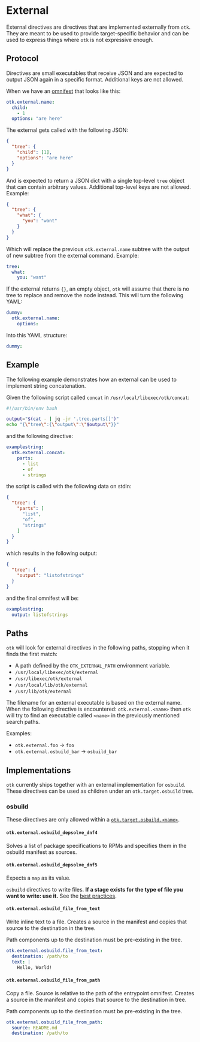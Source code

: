 # External

External directives are directives that are implemented externally from `otk`.
They are meant to be used to provide target-specific behavior and can be used
to express things where `otk` is not expressive enough.

## Protocol

Directives are small executables that receive JSON and are expected to output
JSON again in a specific format. Additional keys are not allowed.

When we have an [omnifest](./index.md) that looks like this:

```yaml
otk.external.name:
  child:
    - 1
  options: "are here"
```

The external gets called with the following JSON:

```json
{
  "tree": {
    "child": [1],
    "options": "are here"
  }
}
```

And is expected to return a JSON dict with a single top-level `tree` object that can contain arbitrary values. Additional top-level keys are not allowed. Example:

```json
{
  "tree": {
    "what": {
      "you": "want"
    }
  }
}
```

Which will replace the previous `otk.external.name` subtree with the output of new subtree from the external command. Example:

```yaml
tree:
  what:
    you: "want"
```

If the external returns `{}`, an empty object, `otk` will assume that there is
no tree to replace and remove the node instead. This will turn the following
YAML:

```yaml
dummy:
  otk.external.name:
    options:
```

Into this YAML structure:

```yaml
dummy:
```

## Example

The following example demonstrates how an external can be used to implement string
concatenation.

Given the following script called `concat` in `/usr/local/libexec/otk/concat`:

```bash
#!/usr/bin/env bash

output="$(cat - | jq -jr '.tree.parts[]')"
echo "{\"tree\":{\"output\":\"$output\"}}"
```

and the following directive:

```yaml
examplestring:
  otk.external.concat:
    parts:
      - list
      - of
      - strings
```

the script is called with the following data on stdin:

```json
{
  "tree": {
    "parts": [
      "list",
      "of",
      "strings"
    ]
  }
}
```

which results in the following output:

```json
{
  "tree": {
    "output": "listofstrings"
  }
}
```

and the final omnifest will be:

```yaml
examplestring:
  output: listofstrings
```

## Paths

`otk` will look for external directives in the following paths, stopping when
it finds the first match:

- A path defined by the `OTK_EXTERNAL_PATH` environment variable.
- `/usr/local/libexec/otk/external`
- `/usr/libexec/otk/external`
- `/usr/local/lib/otk/external`
- `/usr/lib/otk/external`

The filename for an external executable is based on the external name. When the
following directive is encountered: `otk.external.<name>` then
`otk` will try to find an executable called `<name>` in the previously
mentioned search paths.

Examples:

- `otk.external.foo` -> `foo`
- `otk.external.osbuild_bar` -> `osbuild_bar`

## Implementations

`otk` currently ships together with an external implementation for `osbuild`.
These directives can be used as children under an `otk.target.osbuild` tree.

### osbuild

These directives are only allowed within a [`otk.target.osbuild.<name>`](./01-directive.md#otktargetconsumername).

#### `otk.external.osbuild_depsolve_dnf4`

Solves a list of package specifications to RPMs and specifies them in the
osbuild manifest as sources.

#### `otk.external.osbuild_depsolve_dnf5`

Expects a `map` as its value.

`osbuild` directives to write files. **If a stage exists for the type of file
you want to write: use it.** See the [best practices](../04-best-practices.md).

#### `otk.external.osbuild_file_from_text`

Write inline text to a file. Creates a source in the manifest and copies that
source to the destination in the tree.

Path components up to the destination must be pre-existing in the tree.

```yaml
otk.external.osbuild.file_from_text:
  destination: /path/to
  text: |
    Hello, World!
```

#### `otk.external.osbuild_file_from_path`

Copy a file. Source is relative to the path of the entrypoint omnifest. Creates
a source in the manifest and copies that source to the destination in tree.

Path components up to the destination must be pre-existing in the tree.

```yaml
otk.external.osbuild_file_from_path:
  source: README.md
  destination: /path/to
```
